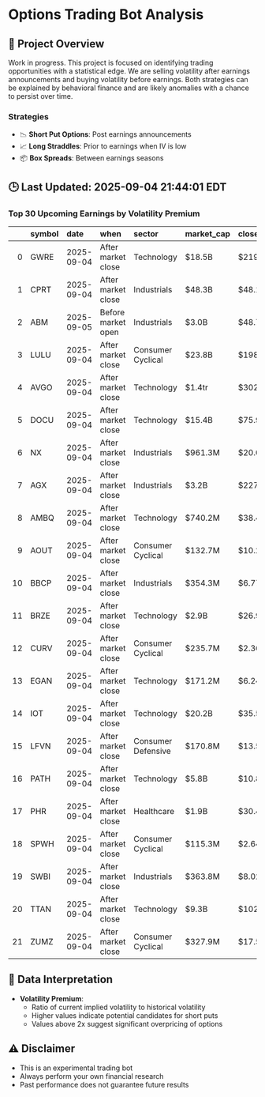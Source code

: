 # Options Trading Bot Analysis

## 🚀 Project Overview
Work in progress. This project is focused on identifying trading opportunities with a statistical edge.
We are selling volatility after earnings announcements and buying volatility before earnings.
Both strategies can be explained by behavioral finance and are likely anomalies with a chance to persist over time.

### Strategies
- 📉 **Short Put Options**: Post earnings announcements
- 📈 **Long Straddles**: Prior to earnings when IV is low
- 📦 **Box Spreads**: Between earnings seasons

## 🕒 Last Updated: 2025-09-04 21:44:01 EDT

### Top 30 Upcoming Earnings by Volatility Premium

|    | symbol   | date       | when               | sector             | market_cap   | close   | hv_current   | iv_current   | vol_premium   |
|---:|:---------|:-----------|:-------------------|:-------------------|:-------------|:--------|:-------------|:-------------|:--------------|
|  0 | GWRE     | 2025-09-04 | After market close | Technology         | $18.5B       | $219.25 | 20.96%       | 49.52%       | 2.36x         |
|  1 | CPRT     | 2025-09-04 | After market close | Industrials        | $48.3B       | $48.12  | 17.82%       | 37.60%       | 2.11x         |
|  2 | ABM      | 2025-09-05 | Before market open | Industrials        | $3.0B        | $48.72  | 21.35%       | 43.34%       | 2.03x         |
|  3 | LULU     | 2025-09-04 | After market close | Consumer Cyclical  | $23.8B       | $198.53 | 34.80%       | 67.28%       | 1.93x         |
|  4 | AVGO     | 2025-09-04 | After market close | Technology         | $1.4tr       | $302.39 | 29.45%       | 46.82%       | 1.59x         |
|  5 | DOCU     | 2025-09-04 | After market close | Technology         | $15.4B       | $75.90  | 40.29%       | 59.20%       | 1.47x         |
|  6 | NX       | 2025-09-04 | After market close | Industrials        | $961.3M      | $20.09  | 46.60%       | 64.09%       | 1.38x         |
|  7 | AGX      | 2025-09-04 | After market close | Industrials        | $3.2B        | $227.03 | nan%         | nan%         | nanx          |
|  8 | AMBQ     | 2025-09-04 | After market close | Technology         | $740.2M      | $38.40  | nan%         | nan%         | nanx          |
|  9 | AOUT     | 2025-09-04 | After market close | Consumer Cyclical  | $132.7M      | $10.24  | nan%         | nan%         | nanx          |
| 10 | BBCP     | 2025-09-04 | After market close | Industrials        | $354.3M      | $6.77   | nan%         | nan%         | nanx          |
| 11 | BRZE     | 2025-09-04 | After market close | Technology         | $2.9B        | $26.99  | nan%         | nan%         | nanx          |
| 12 | CURV     | 2025-09-04 | After market close | Consumer Cyclical  | $235.7M      | $2.36   | nan%         | nan%         | nanx          |
| 13 | EGAN     | 2025-09-04 | After market close | Technology         | $171.2M      | $6.24   | nan%         | nan%         | nanx          |
| 14 | IOT      | 2025-09-04 | After market close | Technology         | $20.2B       | $35.51  | nan%         | nan%         | nanx          |
| 15 | LFVN     | 2025-09-04 | After market close | Consumer Defensive | $170.8M      | $13.57  | nan%         | nan%         | nanx          |
| 16 | PATH     | 2025-09-04 | After market close | Technology         | $5.8B        | $10.88  | nan%         | nan%         | nanx          |
| 17 | PHR      | 2025-09-04 | After market close | Healthcare         | $1.9B        | $30.44  | nan%         | nan%         | nanx          |
| 18 | SPWH     | 2025-09-04 | After market close | Consumer Cyclical  | $115.3M      | $2.64   | nan%         | nan%         | nanx          |
| 19 | SWBI     | 2025-09-04 | After market close | Industrials        | $363.8M      | $8.02   | nan%         | nan%         | nanx          |
| 20 | TTAN     | 2025-09-04 | After market close | Technology         | $9.3B        | $102.82 | nan%         | nan%         | nanx          |
| 21 | ZUMZ     | 2025-09-04 | After market close | Consumer Cyclical  | $327.9M      | $17.54  | nan%         | nan%         | nanx          |

## 📝 Data Interpretation

- **Volatility Premium**: 
  - Ratio of current implied volatility to historical volatility
  - Higher values indicate potential candidates for short puts
  - Values above 2x suggest significant overpricing of options

## ⚠️ Disclaimer
- This is an experimental trading bot
- Always perform your own financial research
- Past performance does not guarantee future results

